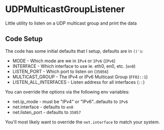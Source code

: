 # UDPMulticastGroupListener
Little utility to listen on a UDP multicast group and print the data

## Code Setup

The code has some initial defaults that I setup, defaults are in `()'s`:

* MODE - Which mode are we in `IPv4` or `IPv6` (`IPv6`)
* INTERFACE - Which interface to use ie. eth0, en0, etc. (`en0`)
* LISTEN_PORT - Which port to listen on (`35056`)
* MULTICAST_GROUP - The IPv4 or IPv6 Multicast Group (`FF02::1`)
* LISTEN_ALL_INTERFACES - Listen address for all interfaces (`::`)

You can override the options via the following env variables:
* net.ip_mode - must be "IPv4" or "IPv6"..defaults to `IPv6`
* net.interface - defaults to `en0`
* net.listen_port - defaults to `35057`

You'll most likely want to override the `net.interface` to match your system.

